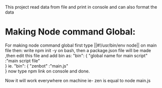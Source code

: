 This project read data from file and print in console and can also format the data

# Making Node command Global:

For making node command global first type ||#!/usr/bin/env node|| on main file
 then:
write npm init -y on bash, then a package.json file will be made 
,then edit this file and add bin as:
  "bin": {
    "global name for main script" :"main script file"  
  }
ie. 
  "bin": {
    "zenbot" :"main.js"  
  }
now type npm link on console 
and done.

Now it will work everywhere on machine ie- zen is equal to node main.js
